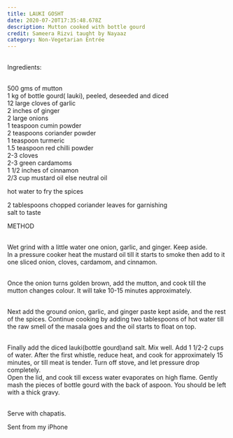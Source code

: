 ```yaml
---
title: LAUKI GOSHT
date: 2020-07-20T17:35:48.678Z
description: Mutton cooked with bottle gourd
credit: Sameera Rizvi taught by Nayaaz
category: Non-Vegetarian Entrée
---
```

\
Ingredients:

\
500 gms of mutton\
1 kg of bottle gourd( lauki), peeled, deseeded and diced\
12 large cloves of garlic\
2 inches of ginger\
2 large onions\
1 teaspoon cumin powder\
2 teaspoons coriander powder\
1 teaspoon turmeric\
1.5 teaspoon red chilli powder\
2-3 cloves\
2-3 green cardamoms\
1 1/2 inches of cinnamon\
2/3 cup mustard oil else neutral oil

hot water to fry the spices

2 tablespoons chopped coriander leaves for garnishing\
salt to taste

METHOD

\
Wet grind with a little water one onion, garlic, and ginger. Keep aside.\
In a pressure cooker heat the mustard oil till it starts to smoke then add to it one sliced onion, cloves, cardamom, and cinnamon.

\
Once the onion turns golden brown, add the mutton, and cook till the mutton changes colour. It will take 10-15 minutes approximately.

\
Next add the ground onion, garlic, and ginger paste kept aside, and the rest of the spices. Continue cooking by adding two tablespoons of hot water till the raw smell of the masala goes and the oil starts to float on top.

\
Finally add the diced lauki(bottle gourd)and salt. Mix well. Add 1 1/2-2 cups of water. After the first whistle, reduce heat, and cook for approximately 15 minutes, or till meat is tender. Turn off stove, and let pressure drop completely.\
Open the lid, and cook till excess water evaporates on high flame. Gently mash the pieces of bottle gourd with the back of aspoon. You should be left with a thick gravy.

\
Serve with chapatis.

Sent from my iPhone
